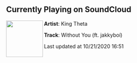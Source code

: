 ## Currently Playing on SoundCloud

[<img align="left" width="100" src="https://i1.sndcdn.com/artworks-000573667619-fbgutb-t50x50.jpg">](https://soundcloud.com/kingtheta/king-theta-ft-jakkyboi-without-you)

**Artist**: King Theta 

**Track**: Without You (ft. jakkyboí)

Last updated at 10/21/2020 16:51
